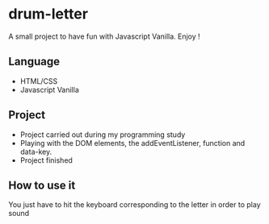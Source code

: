 # drum-letter
A small project to have fun with Javascript Vanilla. Enjoy !

## Language
- HTML/CSS
- Javascript Vanilla

## Project
- Project carried out during my programming study
- Playing with the DOM elements, the addEventListener, function and data-key.
- Project finished

## How to use it
You just have to hit the keyboard corresponding to the letter in order to play sound
